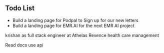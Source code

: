 
## Todo List
- Build a landing page for Podpal to Sign up for our new letters
- Build a landing page for EMR.AI for the next EMR AI project


krishan as full stack engineer at Athelas 
Revence health care management 



Read docs 
use api